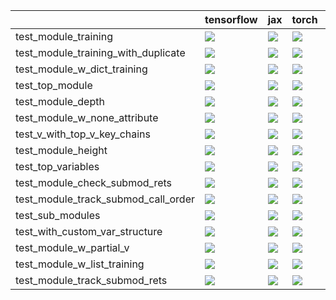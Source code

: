 |                                     | tensorflow                                                                                                                                                                             | jax                                                                                                                                                                                    | torch                                                                                                                                                                                  | numpy                                                                                                                                                                                  |
|:------------------------------------|:---------------------------------------------------------------------------------------------------------------------------------------------------------------------------------------|:---------------------------------------------------------------------------------------------------------------------------------------------------------------------------------------|:---------------------------------------------------------------------------------------------------------------------------------------------------------------------------------------|:---------------------------------------------------------------------------------------------------------------------------------------------------------------------------------------|
| test_module_training                | <a href="https://github.com/unifyai/ivy/actions/runs/4599608699/jobs/8125185645" rel="noopener noreferrer" target="_blank"><img src=https://img.shields.io/badge/-success-success></a> | <a href="https://github.com/unifyai/ivy/actions/runs/4599608699/jobs/8125185645" rel="noopener noreferrer" target="_blank"><img src=https://img.shields.io/badge/-success-success></a> | <a href="https://github.com/unifyai/ivy/actions/runs/4599608699/jobs/8125185645" rel="noopener noreferrer" target="_blank"><img src=https://img.shields.io/badge/-success-success></a> | <a href="https://github.com/unifyai/ivy/actions/runs/4599608699/jobs/8125185645" rel="noopener noreferrer" target="_blank"><img src=https://img.shields.io/badge/-success-success></a> |
| test_module_training_with_duplicate | <a href="https://github.com/unifyai/ivy/actions/runs/4599608699/jobs/8125185645" rel="noopener noreferrer" target="_blank"><img src=https://img.shields.io/badge/-success-success></a> | <a href="https://github.com/unifyai/ivy/actions/runs/4599608699/jobs/8125185645" rel="noopener noreferrer" target="_blank"><img src=https://img.shields.io/badge/-success-success></a> | <a href="https://github.com/unifyai/ivy/actions/runs/4599608699/jobs/8125185645" rel="noopener noreferrer" target="_blank"><img src=https://img.shields.io/badge/-success-success></a> | <a href="https://github.com/unifyai/ivy/actions/runs/4599608699/jobs/8125185645" rel="noopener noreferrer" target="_blank"><img src=https://img.shields.io/badge/-success-success></a> |
| test_module_w_dict_training         | <a href="https://github.com/unifyai/ivy/actions/runs/4599608699/jobs/8125185645" rel="noopener noreferrer" target="_blank"><img src=https://img.shields.io/badge/-success-success></a> | <a href="https://github.com/unifyai/ivy/actions/runs/4599608699/jobs/8125185645" rel="noopener noreferrer" target="_blank"><img src=https://img.shields.io/badge/-success-success></a> | <a href="https://github.com/unifyai/ivy/actions/runs/4599608699/jobs/8125185645" rel="noopener noreferrer" target="_blank"><img src=https://img.shields.io/badge/-success-success></a> | <a href="https://github.com/unifyai/ivy/actions/runs/4599608699/jobs/8125185645" rel="noopener noreferrer" target="_blank"><img src=https://img.shields.io/badge/-success-success></a> |
| test_top_module                     | <a href="https://github.com/unifyai/ivy/actions/runs/4599608699/jobs/8125185645" rel="noopener noreferrer" target="_blank"><img src=https://img.shields.io/badge/-success-success></a> | <a href="https://github.com/unifyai/ivy/actions/runs/4599608699/jobs/8125185645" rel="noopener noreferrer" target="_blank"><img src=https://img.shields.io/badge/-success-success></a> | <a href="https://github.com/unifyai/ivy/actions/runs/4599608699/jobs/8125185645" rel="noopener noreferrer" target="_blank"><img src=https://img.shields.io/badge/-success-success></a> | <a href="https://github.com/unifyai/ivy/actions/runs/4599608699/jobs/8125185645" rel="noopener noreferrer" target="_blank"><img src=https://img.shields.io/badge/-success-success></a> |
| test_module_depth                   | <a href="https://github.com/unifyai/ivy/actions/runs/4599608699/jobs/8125185645" rel="noopener noreferrer" target="_blank"><img src=https://img.shields.io/badge/-success-success></a> | <a href="https://github.com/unifyai/ivy/actions/runs/4599608699/jobs/8125185645" rel="noopener noreferrer" target="_blank"><img src=https://img.shields.io/badge/-success-success></a> | <a href="https://github.com/unifyai/ivy/actions/runs/4599608699/jobs/8125185645" rel="noopener noreferrer" target="_blank"><img src=https://img.shields.io/badge/-success-success></a> | <a href="https://github.com/unifyai/ivy/actions/runs/4599608699/jobs/8125185645" rel="noopener noreferrer" target="_blank"><img src=https://img.shields.io/badge/-success-success></a> |
| test_module_w_none_attribute        | <a href="https://github.com/unifyai/ivy/actions/runs/4599608699/jobs/8125185645" rel="noopener noreferrer" target="_blank"><img src=https://img.shields.io/badge/-success-success></a> | <a href="https://github.com/unifyai/ivy/actions/runs/4599608699/jobs/8125185645" rel="noopener noreferrer" target="_blank"><img src=https://img.shields.io/badge/-success-success></a> | <a href="https://github.com/unifyai/ivy/actions/runs/4599608699/jobs/8125185645" rel="noopener noreferrer" target="_blank"><img src=https://img.shields.io/badge/-success-success></a> | <a href="https://github.com/unifyai/ivy/actions/runs/4599608699/jobs/8125185645" rel="noopener noreferrer" target="_blank"><img src=https://img.shields.io/badge/-success-success></a> |
| test_v_with_top_v_key_chains        | <a href="https://github.com/unifyai/ivy/actions/runs/4599608699/jobs/8125185645" rel="noopener noreferrer" target="_blank"><img src=https://img.shields.io/badge/-success-success></a> | <a href="https://github.com/unifyai/ivy/actions/runs/4599608699/jobs/8125185645" rel="noopener noreferrer" target="_blank"><img src=https://img.shields.io/badge/-success-success></a> | <a href="https://github.com/unifyai/ivy/actions/runs/4599608699/jobs/8125185645" rel="noopener noreferrer" target="_blank"><img src=https://img.shields.io/badge/-success-success></a> | <a href="https://github.com/unifyai/ivy/actions/runs/4599608699/jobs/8125185645" rel="noopener noreferrer" target="_blank"><img src=https://img.shields.io/badge/-success-success></a> |
| test_module_height                  | <a href="https://github.com/unifyai/ivy/actions/runs/4599608699/jobs/8125185645" rel="noopener noreferrer" target="_blank"><img src=https://img.shields.io/badge/-success-success></a> | <a href="https://github.com/unifyai/ivy/actions/runs/4599608699/jobs/8125185645" rel="noopener noreferrer" target="_blank"><img src=https://img.shields.io/badge/-success-success></a> | <a href="https://github.com/unifyai/ivy/actions/runs/4599608699/jobs/8125185645" rel="noopener noreferrer" target="_blank"><img src=https://img.shields.io/badge/-success-success></a> | <a href="https://github.com/unifyai/ivy/actions/runs/4599608699/jobs/8125185645" rel="noopener noreferrer" target="_blank"><img src=https://img.shields.io/badge/-success-success></a> |
| test_top_variables                  | <a href="https://github.com/unifyai/ivy/actions/runs/4599608699/jobs/8125185645" rel="noopener noreferrer" target="_blank"><img src=https://img.shields.io/badge/-success-success></a> | <a href="https://github.com/unifyai/ivy/actions/runs/4599608699/jobs/8125185645" rel="noopener noreferrer" target="_blank"><img src=https://img.shields.io/badge/-success-success></a> | <a href="https://github.com/unifyai/ivy/actions/runs/4599608699/jobs/8125185645" rel="noopener noreferrer" target="_blank"><img src=https://img.shields.io/badge/-success-success></a> | <a href="https://github.com/unifyai/ivy/actions/runs/4599608699/jobs/8125185645" rel="noopener noreferrer" target="_blank"><img src=https://img.shields.io/badge/-success-success></a> |
| test_module_check_submod_rets       | <a href="https://github.com/unifyai/ivy/actions/runs/4599608699/jobs/8125185645" rel="noopener noreferrer" target="_blank"><img src=https://img.shields.io/badge/-failure-red></a>     | <a href="https://github.com/unifyai/ivy/actions/runs/4599608699/jobs/8125185645" rel="noopener noreferrer" target="_blank"><img src=https://img.shields.io/badge/-failure-red></a>     | <a href="https://github.com/unifyai/ivy/actions/runs/4599608699/jobs/8125185645" rel="noopener noreferrer" target="_blank"><img src=https://img.shields.io/badge/-failure-red></a>     | <a href="https://github.com/unifyai/ivy/actions/runs/4599608699/jobs/8125185645" rel="noopener noreferrer" target="_blank"><img src=https://img.shields.io/badge/-success-success></a> |
| test_module_track_submod_call_order | <a href="https://github.com/unifyai/ivy/actions/runs/4599608699/jobs/8125185645" rel="noopener noreferrer" target="_blank"><img src=https://img.shields.io/badge/-success-success></a> | <a href="https://github.com/unifyai/ivy/actions/runs/4599608699/jobs/8125185645" rel="noopener noreferrer" target="_blank"><img src=https://img.shields.io/badge/-success-success></a> | <a href="https://github.com/unifyai/ivy/actions/runs/4599608699/jobs/8125185645" rel="noopener noreferrer" target="_blank"><img src=https://img.shields.io/badge/-success-success></a> | <a href="https://github.com/unifyai/ivy/actions/runs/4599608699/jobs/8125185645" rel="noopener noreferrer" target="_blank"><img src=https://img.shields.io/badge/-success-success></a> |
| test_sub_modules                    | <a href="https://github.com/unifyai/ivy/actions/runs/4599608699/jobs/8125185645" rel="noopener noreferrer" target="_blank"><img src=https://img.shields.io/badge/-success-success></a> | <a href="https://github.com/unifyai/ivy/actions/runs/4599608699/jobs/8125185645" rel="noopener noreferrer" target="_blank"><img src=https://img.shields.io/badge/-success-success></a> | <a href="https://github.com/unifyai/ivy/actions/runs/4599608699/jobs/8125185645" rel="noopener noreferrer" target="_blank"><img src=https://img.shields.io/badge/-success-success></a> | <a href="https://github.com/unifyai/ivy/actions/runs/4599608699/jobs/8125185645" rel="noopener noreferrer" target="_blank"><img src=https://img.shields.io/badge/-success-success></a> |
| test_with_custom_var_structure      | <a href="https://github.com/unifyai/ivy/actions/runs/4599608699/jobs/8125185645" rel="noopener noreferrer" target="_blank"><img src=https://img.shields.io/badge/-success-success></a> | <a href="https://github.com/unifyai/ivy/actions/runs/4599608699/jobs/8125185645" rel="noopener noreferrer" target="_blank"><img src=https://img.shields.io/badge/-success-success></a> | <a href="https://github.com/unifyai/ivy/actions/runs/4599608699/jobs/8125185645" rel="noopener noreferrer" target="_blank"><img src=https://img.shields.io/badge/-success-success></a> | <a href="https://github.com/unifyai/ivy/actions/runs/4599608699/jobs/8125185645" rel="noopener noreferrer" target="_blank"><img src=https://img.shields.io/badge/-success-success></a> |
| test_module_w_partial_v             | <a href="https://github.com/unifyai/ivy/actions/runs/4599608699/jobs/8125185645" rel="noopener noreferrer" target="_blank"><img src=https://img.shields.io/badge/-success-success></a> | <a href="https://github.com/unifyai/ivy/actions/runs/4599608699/jobs/8125185645" rel="noopener noreferrer" target="_blank"><img src=https://img.shields.io/badge/-success-success></a> | <a href="https://github.com/unifyai/ivy/actions/runs/4599608699/jobs/8125185645" rel="noopener noreferrer" target="_blank"><img src=https://img.shields.io/badge/-success-success></a> | <a href="https://github.com/unifyai/ivy/actions/runs/4599608699/jobs/8125185645" rel="noopener noreferrer" target="_blank"><img src=https://img.shields.io/badge/-success-success></a> |
| test_module_w_list_training         | <a href="https://github.com/unifyai/ivy/actions/runs/4599608699/jobs/8125185645" rel="noopener noreferrer" target="_blank"><img src=https://img.shields.io/badge/-success-success></a> | <a href="https://github.com/unifyai/ivy/actions/runs/4599608699/jobs/8125185645" rel="noopener noreferrer" target="_blank"><img src=https://img.shields.io/badge/-success-success></a> | <a href="https://github.com/unifyai/ivy/actions/runs/4599608699/jobs/8125185645" rel="noopener noreferrer" target="_blank"><img src=https://img.shields.io/badge/-success-success></a> | <a href="https://github.com/unifyai/ivy/actions/runs/4599608699/jobs/8125185645" rel="noopener noreferrer" target="_blank"><img src=https://img.shields.io/badge/-success-success></a> |
| test_module_track_submod_rets       | <a href="https://github.com/unifyai/ivy/actions/runs/4599608699/jobs/8125185645" rel="noopener noreferrer" target="_blank"><img src=https://img.shields.io/badge/-success-success></a> | <a href="https://github.com/unifyai/ivy/actions/runs/4599608699/jobs/8125185645" rel="noopener noreferrer" target="_blank"><img src=https://img.shields.io/badge/-success-success></a> | <a href="https://github.com/unifyai/ivy/actions/runs/4599608699/jobs/8125185645" rel="noopener noreferrer" target="_blank"><img src=https://img.shields.io/badge/-success-success></a> | <a href="https://github.com/unifyai/ivy/actions/runs/4599608699/jobs/8125185645" rel="noopener noreferrer" target="_blank"><img src=https://img.shields.io/badge/-success-success></a> |